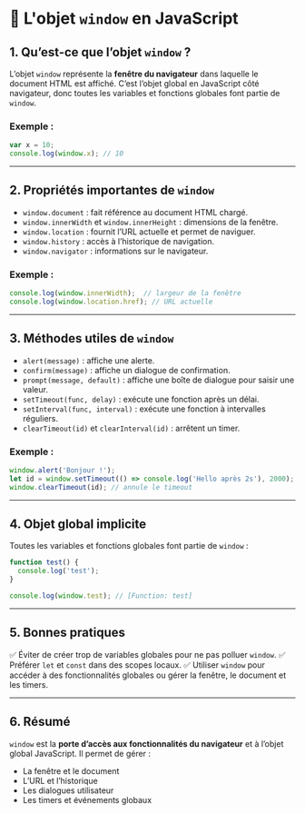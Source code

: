 # 📘 L'objet `window` en JavaScript

## 1. Qu’est-ce que l’objet `window` ?

L’objet `window` représente la **fenêtre du navigateur** dans laquelle le document HTML est affiché.
C’est l’objet global en JavaScript côté navigateur, donc toutes les variables et fonctions globales font partie de `window`.

### Exemple :

```js
var x = 10;
console.log(window.x); // 10
```

---

## 2. Propriétés importantes de `window`

* `window.document` : fait référence au document HTML chargé.
* `window.innerWidth` et `window.innerHeight` : dimensions de la fenêtre.
* `window.location` : fournit l’URL actuelle et permet de naviguer.
* `window.history` : accès à l’historique de navigation.
* `window.navigator` : informations sur le navigateur.

### Exemple :

```js
console.log(window.innerWidth);  // largeur de la fenêtre
console.log(window.location.href); // URL actuelle
```

---

## 3. Méthodes utiles de `window`

* `alert(message)` : affiche une alerte.
* `confirm(message)` : affiche un dialogue de confirmation.
* `prompt(message, default)` : affiche une boîte de dialogue pour saisir une valeur.
* `setTimeout(func, delay)` : exécute une fonction après un délai.
* `setInterval(func, interval)` : exécute une fonction à intervalles réguliers.
* `clearTimeout(id)` et `clearInterval(id)` : arrêtent un timer.

### Exemple :

```js
window.alert('Bonjour !');
let id = window.setTimeout(() => console.log('Hello après 2s'), 2000);
window.clearTimeout(id); // annule le timeout
```

---

## 4. Objet global implicite

Toutes les variables et fonctions globales font partie de `window` :

```js
function test() {
  console.log('test');
}

console.log(window.test); // [Function: test]
```

---

## 5. Bonnes pratiques

✅ Éviter de créer trop de variables globales pour ne pas polluer `window`.
✅ Préférer `let` et `const` dans des scopes locaux.
✅ Utiliser `window` pour accéder à des fonctionnalités globales ou gérer la fenêtre, le document et les timers.

---

## 6. Résumé

`window` est la **porte d’accès aux fonctionnalités du navigateur** et à l’objet global JavaScript. Il permet de gérer :

* La fenêtre et le document
* L’URL et l’historique
* Les dialogues utilisateur
* Les timers et événements globaux

